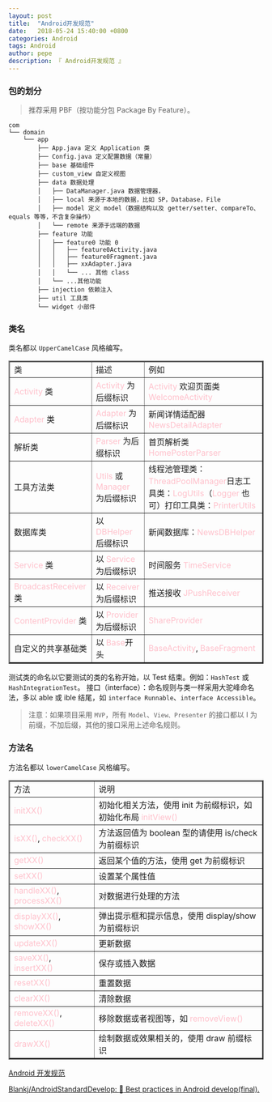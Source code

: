 ```yaml
---
layout: post
title:  "Android开发规范"
date:   2018-05-24 15:40:00 +0800
categories: Android
tags: Android
author: pepe
description: 『 Android开发规范 』
---
```


### **包的划分**

> 推荐采用 PBF（按功能分包 Package By Feature）。

```
com
└── domain
    └── app
        ├── App.java 定义 Application 类
        ├── Config.java 定义配置数据（常量）
        ├── base 基础组件
        ├── custom_view 自定义视图
        ├── data 数据处理
        │   ├── DataManager.java 数据管理器，
        │   ├── local 来源于本地的数据，比如 SP，Database，File
        │   ├── model 定义 model（数据结构以及 getter/setter、compareTo、equals 等等，不含复杂操作）
        │   └── remote 来源于远端的数据
        ├── feature 功能
        │   ├── feature0 功能 0
        │   │   ├── feature0Activity.java
        │   │   ├── feature0Fragment.java
        │   │   ├── xxAdapter.java
        │   │   └── ... 其他 class
        │   └── ...其他功能
        ├── injection 依赖注入
        ├── util 工具类
        └── widget 小部件
```

### **类名**

类名都以 `UpperCamelCase` 风格编写。

<table width="800" border="2" cellspacing="0" cellpadding="2">
<tbody>
    <tr>
        <td>类</td>
        <td>描述</td>
        <td>例如</td>
    </tr>
    <tr>
        <td><font color="Pink">Activity</font> 类</td>
        <td><font color="Pink">Activity</font> 为后缀标识</td>
        <td><font color="Pink">Activity</font> 欢迎页面类 <font color="Pink">WelcomeActivity</font></td>
    </tr>
   <tr>
        <td><font color="Pink">Adapter</font> 类</td>
        <td><font color="Pink">Adapter</font> 为后缀标识</td>
        <td>新闻详情适配器 <font color="Pink">NewsDetailAdapter</font></td>
    </tr>
   <tr>
        <td>解析类</td>
        <td><font color="Pink">Parser</font> 为后缀标识</td>
        <td>首页解析类 <font color="Pink">HomePosterParser</font></td>
    </tr> 
    <tr>
        <td>工具方法类</td>
        <td><font color="Pink">Utils</font> 或 <font color="Pink">Manager</font> 为后缀标识</td>
        <td>线程池管理类：<font color="Pink">ThreadPoolManager</font>日志工具类：<font color="Pink">LogUtils</font>（<font color="Pink">Logger</font> 也可）打印工具类：<font color="Pink">PrinterUtils</font></td>
    </tr>
    <tr>
        <td>数据库类</td>
        <td>以 <font color="Pink">DBHelper</font> 后缀标识</td>
        <td>新闻数据库：<font color="Pink">NewsDBHelper</font></td>
    </tr>
    <tr>
        <td><font color="Pink">Service</font> 类</td>
        <td>以 <font color="Pink">Service</font> 为后缀标识</td>
        <td>时间服务 <font color="Pink">TimeService</font></td>
    </tr>
    <tr>
        <td><font color="Pink">BroadcastReceiver</font> 类</td>
        <td>以 <font color="Pink">Receiver</font> 为后缀标识</td>
        <td>推送接收 <font color="Pink">JPushReceiver</font></td>
    </tr>
    <tr>
        <td><font color="Pink">ContentProvider</font> 类</td>
        <td>以 <font color="Pink">Provider</font> 为后缀标识</td>
        <td><font color="Pink">ShareProvider</font></td>
    </tr>
    <tr>
        <td>自定义的共享基础类</td>
        <td>以 <font color="Pink">Base</font>开头</td>
        <td><font color="Pink">BaseActivity</font>, <font color="Pink">BaseFragment</font></td>
    </tr>
</tbody>
</table>

测试类的命名以它要测试的类的名称开始，以 Test 结束。例如：`HashTest` 或 `HashIntegrationTest`。
接口（interface）：命名规则与类一样采用大驼峰命名法，多以 able 或 ible 结尾，如 `interface Runnable`、`interface Accessible`。

> 注意：如果项目采用 `MVP`，所有 `Model`、`View、Presenter` 的接口都以 I 为前缀，不加后缀，其他的接口采用上述命名规则。


### **方法名**

方法名都以 `lowerCamelCase` 风格编写。

<table width="800" border="2" cellspacing="0" cellpadding="2">
<tbody> 
    <tr>
        <td>方法</td>
        <td>说明</td>
    </tr>
    <tr>
        <td><font color="Pink">initXX()</font> </td>
        <td>初始化相关方法，使用 init 为前缀标识，如初始化布局 <font color="Pink">initView()</font></td>
    </tr>
    <tr>
        <td><font color="Pink">isXX()</font>, <font color="Pink">checkXX()</font></td>
        <td>方法返回值为 boolean 型的请使用 is/check 为前缀标识</td>
    </tr>
    <tr>
        <td><font color="Pink">getXX()</font></td>
        <td>返回某个值的方法，使用 get 为前缀标识</td>
    </tr>
    <tr>
        <td><font color="Pink">setXX()</font></td>
        <td>设置某个属性值</td>
    </tr>
    <tr>
        <td><font color="Pink">handleXX()</font>, <font color="Pink">processXX()</font></td>
        <td>对数据进行处理的方法</td>
    </tr>
    <tr>
        <td><font color="Pink">displayXX()</font>, <font color="Pink">showXX()</font></td>
        <td>弹出提示框和提示信息，使用 display/show 为前缀标识</td>
    </tr>
    <tr>
        <td><font color="Pink">updateXX()</font></td>
        <td>更新数据</td>
    </tr>
    <tr>
        <td><font color="Pink">saveXX()</font>, <font color="Pink">insertXX()</font></td>
        <td>保存或插入数据</td>
    </tr>
    <tr>
        <td><font color="Pink">resetXX()</font></td>
        <td>重置数据</td>
    </tr>
    <tr>
        <td><font color="Pink">clearXX()</font></td>
        <td>清除数据</td>
    </tr>
    <tr>
        <td><font color="Pink">removeXX()</font>, <font color="Pink">deleteXX()</font></td>
        <td>移除数据或者视图等，如 <font color="Pink">removeView()</font></td>
    </tr>
    <tr>
        <td><font color="Pink">drawXX()</font></td>
        <td>绘制数据或效果相关的，使用 draw 前缀标识</td>
    </tr>
</tbody>
</table>






































[Android 开发规范](https://www.jianshu.com/p/45c1675bec69)

[Blankj/AndroidStandardDevelop: :star2: Best practices in Android develop(final).](https://github.com/Blankj/AndroidStandardDevelop)
